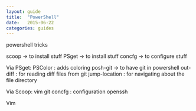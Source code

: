 ```yaml
---
layout: guide
title:  "PowerShell"
date:   2015-06-22
categories: guides
---
```


powershell tricks

scoop -> to install stuff
PSget -> to install stuff
concfg -> to configure stuff

Via PSget:
	PSColor : adds coloring
	posh-git -> to have git in powershell
	out-diff : for reading diff files from git
	jump-location : for navigating about the file directory

Via Scoop:
	vim
	git
	concfg : configuration
	openssh	

Vim
